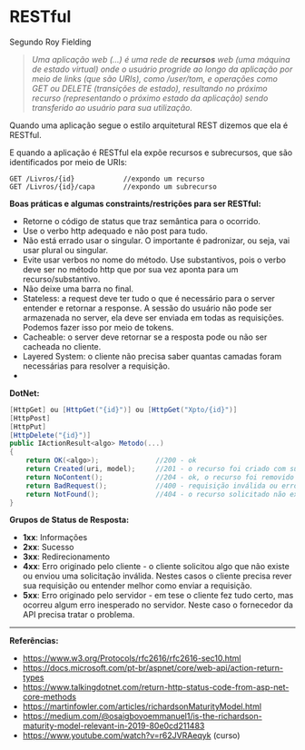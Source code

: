 # RESTful

Segundo Roy Fielding  
> *Uma aplicação web (...) é uma rede de **recursos** web (uma máquina de estado virtual) onde o usuário progride ao longo da aplicação por meio de links (que são URIs), como /user/tom, e operações como GET ou DELETE (transições de estado), resultando no próximo recurso (representando o próximo estado da aplicação) sendo transferido ao usuário para sua utilização.*

Quando uma aplicação segue o estilo arquitetural REST dizemos que ela é RESTful.

E quando a aplicação é RESTful ela expõe recursos e subrecursos, que são identificados por meio de URIs:
```
GET /Livros/{id}            //expondo um recurso
GET /Livros/{id}/capa       //expondo um subrecurso
```

**Boas práticas e algumas constraints/restrições para ser RESTful:**

- Retorne o código de status que traz semântica para o ocorrido.
- Use o verbo http adequado e não post para tudo.
- Não está errado usar o singular. O importante é padronizar, ou seja, vai usar plural ou singular.
- Evite usar verbos no nome do método. Use substantivos, pois o verbo deve ser no método http que por sua vez aponta para um recurso/substantivo.
- Não deixe uma barra no final.
- Stateless: a request deve ter tudo o que é necessário para o server entender e retornar a response. A sessão do usuário não pode ser armazenada no server, ela deve ser enviada em todas as requisições. Podemos fazer isso por meio de tokens.
- Cacheable: o server deve retornar se a resposta pode ou não ser cacheada no cliente.
- Layered System: o cliente não precisa saber quantas camadas foram necessárias para resolver a requisição.
- 

**DotNet:**

```c#
[HttpGet] ou [HttpGet("{id}")] ou [HttpGet("Xpto/{id}")]
[HttpPost]
[HttpPut]
[HttpDelete("{id}")]
public IActionResult<algo> Metodo(...)
{
	return OK(<algo>);				//200 - ok
	return Created(uri, model);		//201 - o recurso foi criado com sucesso
	return NoContent();				//204 - ok, o recurso foi removido com sucesso
	return BadRequest(); 			//400 - requisição inválida ou erro na requisição
	return NotFound();				//404 - o recurso solicitado não existe
}
```

**Grupos de Status de Resposta:**

- **1xx**: Informações
- **2xx**: Sucesso
- **3xx**: Redirecionamento
- **4xx**: Erro originado pelo cliente - o cliente solicitou algo que não existe ou enviou uma solicitação inválida. Nestes casos o cliente precisa rever sua requisição ou entender melhor como enviar a requisição.
- **5xx**: Erro originado pelo servidor - em tese o cliente fez tudo certo, mas ocorreu algum erro inesperado no servidor. Neste caso o fornecedor da API precisa tratar o problema.

---

**Referências:**

* https://www.w3.org/Protocols/rfc2616/rfc2616-sec10.html
* https://docs.microsoft.com/pt-br/aspnet/core/web-api/action-return-types
* https://www.talkingdotnet.com/return-http-status-code-from-asp-net-core-methods
* https://martinfowler.com/articles/richardsonMaturityModel.html
* https://medium.com/@osaigbovoemmanuel1/is-the-richardson-maturity-model-relevant-in-2019-80e0cd211483
* https://www.youtube.com/watch?v=r62JVRAeqyk (curso)